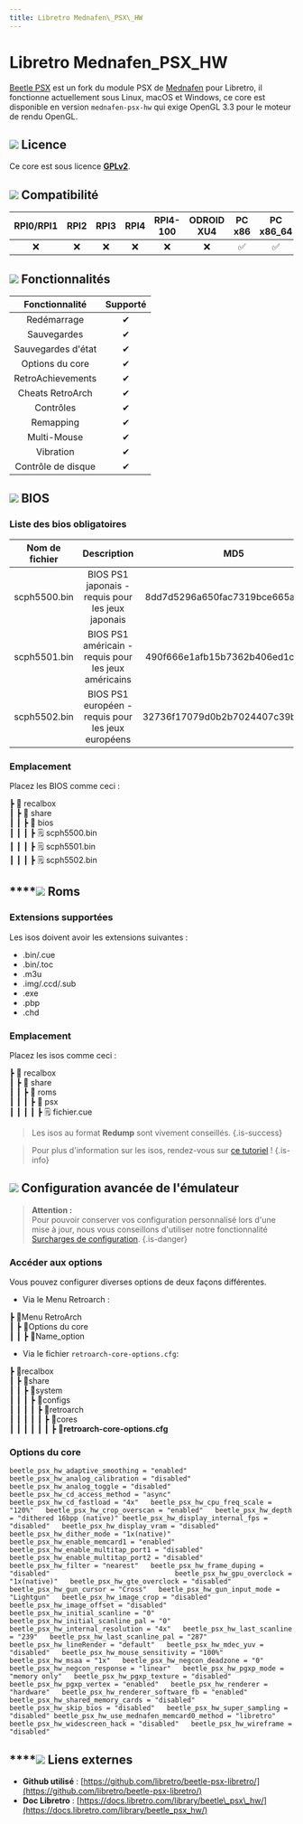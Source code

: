 ```yaml
---
title: Libretro Mednafen\_PSX\_HW
---
```


# Libretro Mednafen\_PSX\_HW

[Beetle PSX](https://github.com/libretro/beetle-psx-libretro)  est un fork du module PSX de [Mednafen](https://mednafen.github.io/) pour Libretro, il fonctionne actuellement sous Linux, macOS et Windows, ce core est disponible en version `mednafen-psx-hw` qui exige OpenGL 3.3 pour le moteur de rendu OpenGL.

## ![](/migration-images/emulateurs/consoles-de-salon/playstation-1/gerald-g-parchment-background-or-border-5.svg) Licence

Ce core est sous licence [**GPLv2**](https://github.com/libretro/beetle-psx-libretro/blob/master/COPYING).

## ![](/migration-images/emulateurs/consoles-de-salon/playstation-1/compatibility.png) Compatibilité

| RPI0/RPI1 | RPI2 | RPI3 | RPI4 | RPI4-100 | ODROID XU4 | PC x86 | PC x86\_64 | ODROID GO |
| :---: | :---: | :---: | :---: | :---: | :---: | :---: | :---: | :---: |
| ❌ | ❌ | ❌ | ❌ | ❌ | ❌ | ✅ | ✅ | ❌ |

## ![](/migration-images/emulateurs/consoles-de-salon/playstation-1/cogwheel-145804_640.png) Fonctionnalités

| Fonctionnalité | Supporté |
| :---: | :---: |
| Redémarrage | ✔ |
| Sauvegardes | ✔ |
| Sauvegardes d'état | ✔ |
| Options du core | ✔ |
| RetroAchievements | ✔ |
| Cheats RetroArch | ✔ |
| Contrôles | ✔ |
| Remapping | ✔ |
| Multi-Mouse | ✔ |
| Vibration | ✔ |
| Contrôle de disque | ✔ |

## ![](/migration-images/emulateurs/consoles-de-salon/playstation-1/tqfp32.svg) BIOS

### Liste des bios obligatoires

| **Nom de fichier** | Description | MD5 | Fourni |
| :---: | :---: | :---: | :---: |
| scph5500.bin | BIOS PS1 japonais - requis pour les jeux japonais | 8dd7d5296a650fac7319bce665a6a53c | ❌ |
| scph5501.bin | BIOS PS1 américain - requis pour les jeux américains | 490f666e1afb15b7362b406ed1cea246 | ❌ |
| scph5502.bin | BIOS PS1 européen - requis pour les jeux européens | 32736f17079d0b2b7024407c39bd3050 | ❌ |

### Emplacement

Placez les BIOS comme ceci :

┣ 📁 recalbox  
┃ ┣ 📁 share  
┃ ┃ ┣ 📁 bios  
┃ ┃ ┃ ┣ 🗒 scph5500.bin  
┃ ┃ ┃ ┣ 🗒 scph5501.bin  
┃ ┃ ┃ ┣ 🗒 scph5502.bin  

## \*\*\*\*![](/migration-images/emulateurs/consoles-de-salon/playstation-1/rom-30098_640.png) **Roms**

### **Extensions supportées**

Les isos doivent avoir les extensions suivantes :

* .bin/.cue
* .bin/.toc
* .m3u
* .img/.ccd/.sub
* .exe
* .pbp
* .chd

### Emplacement

Placez les isos comme ceci :

┣ 📁 recalbox  
┃ ┣ 📁 share  
┃ ┃ ┣ 📁 roms  
┃ ┃ ┃ ┣ 📁 psx  
┃ ┃ ┃ ┃ ┣ 🗒 fichier.cue  


>Les isos au format **Redump** sont vivement conseillés.
{.is-success}


>Pour plus d'information sur les isos, rendez-vous sur [ce tutoriel](/fr/tutoriels/jeux/generalite/les-roms-et-les-isos) !
{.is-info}

## ![](/migration-images/emulateurs/consoles-de-salon/playstation-1/hammer-28636_640.png) Configuration avancée de l'émulateur


>**Attention :**  
>Pour pouvoir conserver vos configuration personnalisé lors d'une mise à jour, nous vous conseillons d'utiliser notre fonctionnalité [Surcharges de configuration](/fr/usage-avance/surcharge-de-configuration).
{.is-danger}

### Accéder aux options

Vous pouvez configurer diverses options de deux façons différentes.

* Via le Menu Retroarch :

┣ 📁Menu RetroArch  
┃ ┣ 📁Options du core  
┃ ┃ ┣ 🧩Name\_option  

* Via le fichier `retroarch-core-options.cfg`:

┣ 📁recalbox  
┃ ┣ 📁share  
┃ ┃ ┣ 📁system  
┃ ┃ ┃ ┣ 📁configs  
┃ ┃ ┃ ┃ ┣ 📁retroarch  
┃ ┃ ┃ ┃ ┃ ┣ 📁cores  
┃ ┃ ┃ ┃ ┃ ┃ ┣ 🧩**retroarch-core-options.cfg**  

### Options du core

`beetle_psx_hw_adaptive_smoothing = "enabled"  
beetle_psx_hw_analog_calibration = "disabled"  
beetle_psx_hw_analog_toggle = "disabled"  
beetle_psx_hw_cd_access_method = "async"                                   beetle_psx_hw_cd_fastload = "4x"  
beetle_psx_hw_cpu_freq_scale = "120%"  
beetle_psx_hw_crop_overscan = "enabled"  
beetle_psx_hw_depth = "dithered 16bpp (native)" beetle_psx_hw_display_internal_fps = "disabled"  
beetle_psx_hw_display_vram = "disabled"  
beetle_psx_hw_dither_mode = "1x(native)"  
beetle_psx_hw_enable_memcard1 = "enabled"  
beetle_psx_hw_enable_multitap_port1 = "disabled" beetle_psx_hw_enable_multitap_port2 = "disabled"  
beetle_psx_hw_filter = "nearest"  
beetle_psx_hw_frame_duping = "disabled"                               beetle_psx_hw_gpu_overclock = "1x(native)"  
beetle_psx_hw_gte_overclock = "disabled"  
beetle_psx_hw_gun_cursor = "Cross"  
beetle_psx_hw_gun_input_mode = "Lightgun"  
beetle_psx_hw_image_crop = "disabled"  
beetle_psx_hw_image_offset = "disabled"  
beetle_psx_hw_initial_scanline = "0"  
beetle_psx_hw_initial_scanline_pal = "0"  
beetle_psx_hw_internal_resolution = "4x"  
beetle_psx_hw_last_scanline = "239"  
beetle_psx_hw_last_scanline_pal = "287"  
beetle_psx_hw_lineRender = "default"  
beetle_psx_hw_mdec_yuv = "disabled"  
beetle_psx_hw_mouse_sensitivity = "100%"  
beetle_psx_hw_msaa = "1x"  
beetle_psx_hw_negcon_deadzone = "0"  
beetle_psx_hw_negcon_response = "linear"  
beetle_psx_hw_pgxp_mode = "memory only"  
beetle_psx_hw_pgxp_texture = "disabled"  
beetle_psx_hw_pgxp_vertex = "enabled"  
beetle_psx_hw_renderer = "hardware"  
beetle_psx_hw_renderer_software_fb = "enabled"  
beetle_psx_hw_shared_memory_cards = "disabled"  
beetle_psx_hw_skip_bios = "disabled"  
beetle_psx_hw_super_sampling = "disabled" beetle_psx_hw_use_mednafen_memcard0_method = "libretro" beetle_psx_hw_widescreen_hack = "disabled"  
beetle_psx_hw_wireframe = "disabled"`

## \*\*\*\*![](/migration-images/emulateurs/consoles-de-salon/playstation-1/kisspng-web-development-world-wide-web-computer-icons-webs-world-wide-web-icon-png-5ab05c24477216.4540070115215073642927.png) **Liens externes**

* **Github utilisé** : [https://github.com/libretro/beetle-psx-libretro/](https://github.com/libretro/beetle-psx-libretro/)
* **Doc Libretro** : [https://docs.libretro.com/library/beetle\_psx\_hw/](https://docs.libretro.com/library/beetle_psx_hw/)

